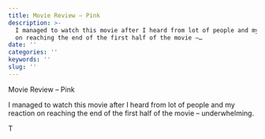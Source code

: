 ```yaml
---
title: Movie Review – Pink
description: >-
  I managed to watch this movie after I heard from lot of people and my reaction
  on reaching the end of the first half of the movie –…
date: ''
categories: ''
keywords: ''
slug: ''
---
```


Movie Review – Pink

I managed to watch this movie after I heard from lot of people and my reaction on reaching the end of the first half of the movie – underwhelming. 

T